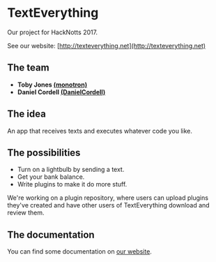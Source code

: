 # TextEverything
Our project for HackNotts 2017.

See our website: [http://texteverything.net](http://texteverything.net)

## The team
- **Toby Jones [(monotron)](http://github.com/monotron)**
- **Daniel Cordell [(DanielCordell)](http://github.com/DanielCordell)** 

## The idea
An app that receives texts and executes whatever code you like.

## The possibilities
- Turn on a lightbulb by sending a text.
- Get your bank balance.
- Write plugins to make it do more stuff.

We're working on a plugin repository, where users can upload plugins they've created and have other users of TextEverything download and review them.

## The documentation
You can find some documentation on [our website](http://texteverything.net/docs).

